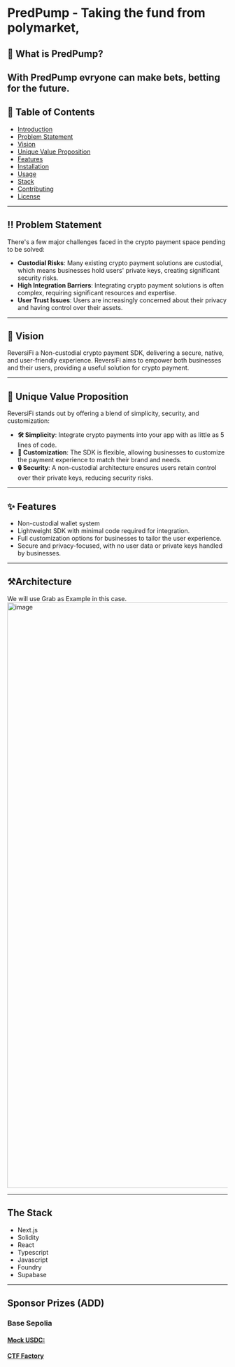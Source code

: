# PredPump - Taking the fund from polymarket, 

## 👀 What is PredPump?

With **PredPump** evryone can make bets, betting for the future.
---

## 📜 Table of Contents
- [Introduction](#introduction)
- [Problem Statement](#problem-statement)
- [Vision](#vision)
- [Unique Value Proposition](#unique-value-proposition)
- [Features](#features)
- [Installation](#installation)
- [Usage](#usage)
- [Stack](#stack)
- [Contributing](#contributing)
- [License](#license)

---

## ‼️ Problem Statement

There's a few major challenges faced in the crypto payment space pending to be solved:

- **Custodial Risks**: Many existing crypto payment solutions are custodial, which means businesses hold users' private keys, creating significant security risks.
- **High Integration Barriers**: Integrating crypto payment solutions is often complex, requiring significant resources and expertise.
- **User Trust Issues**: Users are increasingly concerned about their privacy and having control over their assets.

---

## 🎯 Vision

ReversiFi a Non-custodial crypto payment SDK, delivering a secure, native, and user-friendly experience. ReversiFi aims to empower both businesses and their users, providing a useful solution for crypto payment.

---

## 🚨 Unique Value Proposition

ReversiFi stands out by offering a blend of simplicity, security, and customization:

- **🛠️ Simplicity**: Integrate crypto payments into your app with as little as 5 lines of code.
- **🎨 Customization**: The SDK is flexible, allowing businesses to customize the payment experience to match their brand and needs.
- **🔒 Security**: A non-custodial architecture ensures users retain control over their private keys, reducing security risks.

---

## ✨ Features

- Non-custodial wallet system
- Lightweight SDK with minimal code required for integration.
- Full customization options for businesses to tailor the user experience.
- Secure and privacy-focused, with no user data or private keys handled by businesses.

---

## ⚒️Architecture
We will use Grab as Example in this case. 
<img width="1336" alt="image" src="https://github.com/user-attachments/assets/831bef99-08a0-4f6f-bdbf-2acb18c12ace">

---

## The Stack

- Next.js
- Solidity
- React
- Typescript
- Javascript
- Foundry
- Supabase

---

## Sponsor Prizes (ADD)

### Base Sepolia
#### [Mock USDC:](https://base-sepolia.blockscout.com/address/0x768cd92B3ED6c0554A453f1e240ab5D1a00f543a?tab=contract)
#### [CTF Factory](https://base-sepolia.blockscout.com/address/0x03CF340f7E863579EB366Ed40eA5892f02eCAb7D?tab=contract)
